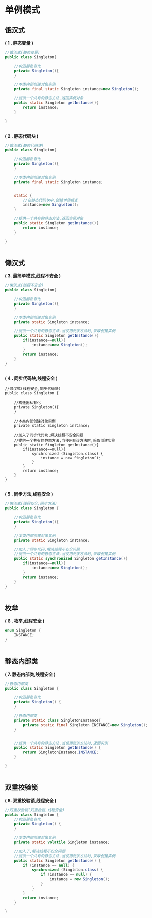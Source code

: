 # 单例模式

## **饿汉式**

**( 1 . 静态变量 )**

```java
//饿汉式(静态变量)
public class Singleton{

    //构造器私有化
    private Singleton(){
    }

    //本类内部创建对象实例
    private final static Singleton instance=new Singleton();

    //提供一个共有的静态方法,返回实例对象
    public static Singleton getInstance(){
        return instance;
    }

}
```

![点击并拖拽以移动](data:image/gif;base64,R0lGODlhAQABAPABAP///wAAACH5BAEKAAAALAAAAAABAAEAAAICRAEAOw==)

**( 2 . 静态代码块 )**

```java
//饿汉式(静态代码块)
public class Singleton{

    //构造器私有化
    private Singleton(){
    }

    //本类内部创建对象实例
    private final static Singleton instance;


    static {
        //在静态代码块中,创建单例模式
        instance=new Singleton();
    }

    //提供一个共有的静态方法,返回实例对象
    public static Singleton getInstance(){
        return instance;
    }

}
```

![点击并拖拽以移动](data:image/gif;base64,R0lGODlhAQABAPABAP///wAAACH5BAEKAAAALAAAAAABAAEAAAICRAEAOw==)

## **懒汉式**

**( 3. 最简单模式,线程不安全 )**

```java
//懒汉式(线程不安全)
public class Singleton{

    //构造器私有化
    private Singleton(){
    }

    //本类内部创建对象实例
    private static Singleton instance;

    //提供一个共有的静态方法,当使用到该方法时,采取创建实例
    public static Singleton getInstance(){
        if(instance==null){
            instance=new Singleton();
        }
        return instance;
    }
}
```

![点击并拖拽以移动](data:image/gif;base64,R0lGODlhAQABAPABAP///wAAACH5BAEKAAAALAAAAAABAAEAAAICRAEAOw==)

**( 4 . 同步代码块,线程安全 )**

```
//懒汉式(线程安全,同步代码块)
public class Singleton {

    //构造器私有化
    private Singleton(){
    }

    //本类内部创建对象实例
    private static Singleton instance;

    //加入了同步代码块,解决线程不安全问题
    //提供一个共有的静态方法,当使用到该方法时,采取创建实例
    public static Singleton getInstance(){
        if(instance==null){
            synchronized (Singleton.class) {
                instance = new Singleton();
            }
        }
        return instance;
    }
}
```

![点击并拖拽以移动](data:image/gif;base64,R0lGODlhAQABAPABAP///wAAACH5BAEKAAAALAAAAAABAAEAAAICRAEAOw==)



**( 5 . 同步方法,线程安全 )**

```java
//懒汉式(线程安全,同步方法)
public class Singleton {

    //构造器私有化
    private Singleton(){
    }

    //本类内部创建对象实例
    private static Singleton instance;

    //加入了同步代码,解决线程不安全问题
    //提供一个共有的静态方法,当使用到该方法时,采取创建实例
    public static synchronized Singleton getInstance(){
        if(instance==null){
            instance=new Singleton();
        }
        return instance;
    }
}
```

![点击并拖拽以移动](data:image/gif;base64,R0lGODlhAQABAPABAP///wAAACH5BAEKAAAALAAAAAABAAEAAAICRAEAOw==)

## **枚举**

**( 6 . 枚举,线程安全 )**

```java
enum Singleton {
    INSTANCE;
}
```

![点击并拖拽以移动](data:image/gif;base64,R0lGODlhAQABAPABAP///wAAACH5BAEKAAAALAAAAAABAAEAAAICRAEAOw==)



## **静态内部类**

**( 7. 静态内部类,线程安全 )**

```java
//静态内部类
public class Singleton {

    //构造器私有化
    private Singleton() {
    }

    //静态内部类
    private static class SingletonInstance{
        private static final Singleton INSTANCE=new Singleton();
    }


    //提供一个共有的静态方法,当使用到该方法时,返回实例
    public static Singleton getInstance() {
        return SingletonInstance.INSTANCE;
    }

}
```

![点击并拖拽以移动](data:image/gif;base64,R0lGODlhAQABAPABAP///wAAACH5BAEKAAAALAAAAAABAAEAAAICRAEAOw==)

## **双重校验锁**

**( 8. 双重校验锁,线程安全 )**

```java
//双重校验锁(双重检查,线程安全)
public class Singleton {
    //构造器私有化
    private Singleton() {
    }

    //本类内部创建对象实例
    private static volatile Singleton instance;

    //加入了,解决线程不安全问题
    //提供一个共有的静态方法,当使用到该方法时,采取创建实例
    public static Singleton getInstance() {
        if (instance == null) {
            synchronized (Singleton.class) {
                if (instance == null) {
                    instance = new Singleton();
                }
            }
        }
        return instance;
    }

}
```

![点击并拖拽以移动](data:image/gif;base64,R0lGODlhAQABAPABAP///wAAACH5BAEKAAAALAAAAAABAAEAAAICRAEAOw==)

 